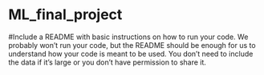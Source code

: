 # ML_final_project
#Include a README with basic instructions on how to run your code. We probably won’t run your code, but the README should be enough for us to understand how your code is meant to be used. You don’t need to include the data if it’s large or you don’t have permission to share it.
